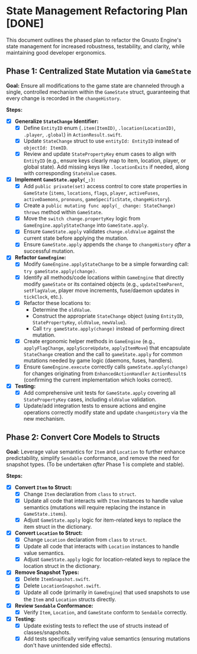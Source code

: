 # State Management Refactoring Plan [DONE]

This document outlines the phased plan to refactor the Gnusto Engine's state management for increased robustness, testability, and clarity, while maintaining good developer ergonomics.

## Phase 1: Centralized State Mutation via `GameState`

**Goal:** Ensure all modifications to the game state are channeled through a single, controlled mechanism within the `GameState` struct, guaranteeing that every change is recorded in the `changeHistory`.

**Steps:**

- [x] **Generalize `StateChange` Identifier:**
  - [x] Define `EntityID` enum (`.item(ItemID)`, `.location(LocationID)`, `.player`, `.global`) in `ActionResult.swift`.
  - [x] Update `StateChange` struct to use `entityId: EntityID` instead of `objectId: ItemID`.
  - [x] Review and update `StatePropertyKey` enum cases to align with `EntityID` (e.g., ensure keys clearly map to item, location, player, or global state). Add missing keys like `.locationExits` if needed, along with corresponding `StateValue` cases.
- [x] **Implement `GameState.apply(_:)`:**
  - [x] Add `public private(set)` access control to core state properties in `GameState` (`items`, `locations`, `flags`, `player`, `activeFuses`, `activeDaemons`, `pronouns`, `gameSpecificState`, `changeHistory`).
  - [x] Create a `public mutating func apply(_ change: StateChange) throws` method within `GameState`.
  - [x] Move the `switch change.propertyKey` logic from `GameEngine.applyStateChange` into `GameState.apply`.
  - [x] Ensure `GameState.apply` validates `change.oldValue` against the current state before applying the mutation.
  - [x] Ensure `GameState.apply` appends the `change` to `changeHistory` _after_ a successful mutation.
- [x] **Refactor `GameEngine`:**
  - [x] Modify `GameEngine.applyStateChange` to be a simple forwarding call: `try gameState.apply(change)`.
  - [x] Identify all methods/code locations within `GameEngine` that directly modify `gameState` or its contained objects (e.g., `updateItemParent`, `setFlagValue`, player move increments, fuse/daemon updates in `tickClock`, etc.).
  - [x] Refactor these locations to:
    - Determine the `oldValue`.
    - Construct the appropriate `StateChange` object (using `EntityID`, `StatePropertyKey`, `oldValue`, `newValue`).
    - Call `try gameState.apply(change)` instead of performing direct mutation.
  - [x] Create ergonomic helper methods in `GameEngine` (e.g., `applyFlagChange`, `applyScoreUpdate`, `applyItemMove`) that encapsulate `StateChange` creation and the call to `gameState.apply` for common mutations needed by game logic (daemons, fuses, handlers).
  - [x] Ensure `GameEngine.execute` correctly calls `gameState.apply(change)` for changes originating from `EnhancedActionHandler` `ActionResult`s (confirming the current implementation which looks correct).
- [x] **Testing:**
  - [x] Add comprehensive unit tests for `GameState.apply` covering all `StatePropertyKey` cases, including `oldValue` validation.
  - [x] Update/add integration tests to ensure actions and engine operations correctly modify state and update `changeHistory` via the new mechanism.

## Phase 2: Convert Core Models to Structs

**Goal:** Leverage value semantics for `Item` and `Location` to further enhance predictability, simplify `Sendable` conformance, and remove the need for snapshot types. (To be undertaken _after_ Phase 1 is complete and stable).

**Steps:**

- [x] **Convert `Item` to Struct:**
  - [x] Change `Item` declaration from `class` to `struct`.
  - [x] Update all code that interacts with `Item` instances to handle value semantics (mutations will require replacing the instance in `GameState.items`).
  - [x] Adjust `GameState.apply` logic for item-related keys to replace the item struct in the dictionary.
- [x] **Convert `Location` to Struct:**
  - [x] Change `Location` declaration from `class` to `struct`.
  - [x] Update all code that interacts with `Location` instances to handle value semantics.
  - [x] Adjust `GameState.apply` logic for location-related keys to replace the location struct in the dictionary.
- [x] **Remove Snapshot Types:**
  - [x] Delete `ItemSnapshot.swift`.
  - [x] Delete `LocationSnapshot.swift`.
  - [x] Update all code (primarily in `GameEngine`) that used snapshots to use the `Item` and `Location` structs directly.
- [x] **Review `Sendable` Conformance:**
  - [x] Verify `Item`, `Location`, and `GameState` conform to `Sendable` correctly.
- [x] **Testing:**
  - [x] Update existing tests to reflect the use of structs instead of classes/snapshots.
  - [x] Add tests specifically verifying value semantics (ensuring mutations don't have unintended side effects).
